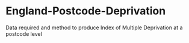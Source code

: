 # England-Postcode-Deprivation
Data required and method to produce Index of Multiple Deprivation at a postcode level
